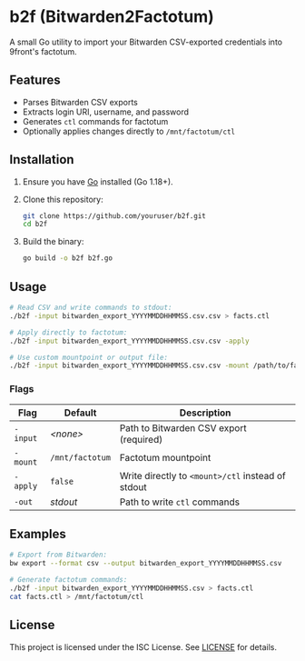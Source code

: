 # b2f (Bitwarden2Factotum)

A small Go utility to import your Bitwarden CSV-exported credentials into 9front's factotum.

## Features

* Parses Bitwarden CSV exports
* Extracts login URI, username, and password
* Generates `ctl` commands for factotum
* Optionally applies changes directly to `/mnt/factotum/ctl`

## Installation

1. Ensure you have [Go](https://golang.org/dl/) installed (Go 1.18+).
2. Clone this repository:

   ```sh
   git clone https://github.com/youruser/b2f.git
   cd b2f
   ```
3. Build the binary:

   ```sh
   go build -o b2f b2f.go
   ```

## Usage

```sh
# Read CSV and write commands to stdout:
./b2f -input bitwarden_export_YYYYMMDDHHMMSS.csv.csv > facts.ctl

# Apply directly to factotum:
./b2f -input bitwarden_export_YYYYMMDDHHMMSS.csv.csv -apply

# Use custom mountpoint or output file:
./b2f -input bitwarden_export_YYYYMMDDHHMMSS.csv.csv -mount /path/to/factotum -out myfacts.ctl
```

### Flags

| Flag     | Default         | Description                                       |
| -------- | --------------- | ------------------------------------------------- |
| `-input` | *\<none>*       | Path to Bitwarden CSV export (required)           |
| `-mount` | `/mnt/factotum` | Factotum mountpoint                               |
| `-apply` | `false`         | Write directly to `<mount>/ctl` instead of stdout |
| `-out`   | *stdout*        | Path to write `ctl` commands                      |

## Examples

```sh
# Export from Bitwarden:
bw export --format csv --output bitwarden_export_YYYYMMDDHHMMSS.csv

# Generate factotum commands:
./b2f -input bitwarden_export_YYYYMMDDHHMMSS.csv > facts.ctl
cat facts.ctl > /mnt/factotum/ctl
```

## License

This project is licensed under the ISC License. See [LICENSE](LICENSE) for details.

